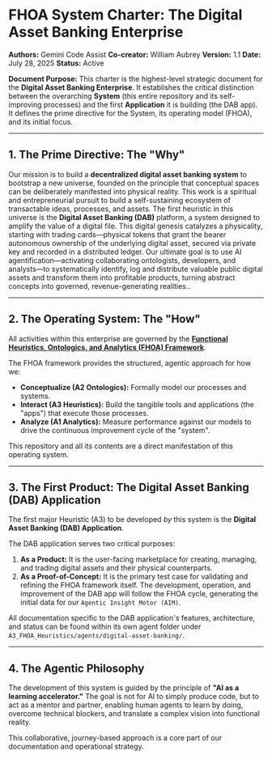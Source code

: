# FHOA System Charter: The Digital Asset Banking Enterprise

**Authors:** Gemini Code Assist
**Co-creator:** William Aubrey
**Version:** 1.1
**Date:** July 28, 2025
**Status:** Active

**Document Purpose:** This charter is the highest-level strategic document for the **Digital Asset Banking Enterprise**. It establishes the critical distinction between the overarching **System** (this entire repository and its self-improving processes) and the first **Application** it is building (the DAB app). It defines the prime directive for the System, its operating model (FHOA), and its initial focus.

---

## 1. The Prime Directive: The "Why"

Our mission is to build a **decentralized digital asset banking system** to bootstrap a new universe, founded on the principle that conceptual spaces can be deliberately manifested into physical reality. This work is a spiritual and entrepreneurial pursuit to build a self-sustaining ecosystem of transactable ideas, processes, and assets. The first heuristic in this universe is the **Digital Asset Banking (DAB)** platform, a system designed to amplify the value of a digital file. This digital genesis catalyzes a physicality, starting with trading cards—physical tokens that grant the bearer autonomous ownership of the underlying digital asset, secured via private key and recorded in a distributed ledger. Our ultimate goal is to use AI agentification—activating collaborating ontologists, developers, and analysts—to systematically identify, log and distribute valuable public digital assets and transform them into profitable products, turning abstract concepts into governed, revenue-generating realities..

---

## 2. The Operating System: The "How"

All activities within this enterprise are governed by the **[Functional Heuristics, Ontologics, and Analytics (FHOA) Framework](./the-FHOA-framework.md)**.

The FHOA framework provides the structured, agentic approach for how we:
-   **Conceptualize (A2 Ontologics):** Formally model our processes and systems.
-   **Interact (A3 Heuristics):** Build the tangible tools and applications (the "apps") that execute those processes.
-   **Analyze (A1 Analytics):** Measure performance against our models to drive the continuous improvement cycle of the "system".

This repository and all its contents are a direct manifestation of this operating system.

---

## 3. The First Product: The Digital Asset Banking (DAB) Application

The first major Heuristic (A3) to be developed *by* this system is the **Digital Asset Banking (DAB) Application**.

The DAB application serves two critical purposes:
1.  **As a Product:** It is the user-facing marketplace for creating, managing, and trading digital assets and their physical counterparts.
2.  **As a Proof-of-Concept:** It is the primary test case for validating and refining the FHOA framework itself. The development, operation, and improvement of the DAB app will follow the FHOA cycle, generating the initial data for our `Agentic Insight Motor (AIM)`.

All documentation specific to the DAB application's features, architecture, and status can be found within its own agent folder under `A3_FHOA_Heuristics/agents/digital-asset-banking/`.

---

## 4. The Agentic Philosophy

The development of this system is guided by the principle of **"AI as a learning accelerator."** The goal is not for AI to simply produce code, but to act as a mentor and partner, enabling human agents to learn by doing, overcome technical blockers, and translate a complex vision into functional reality.

This collaborative, journey-based approach is a core part of our documentation and operational strategy.